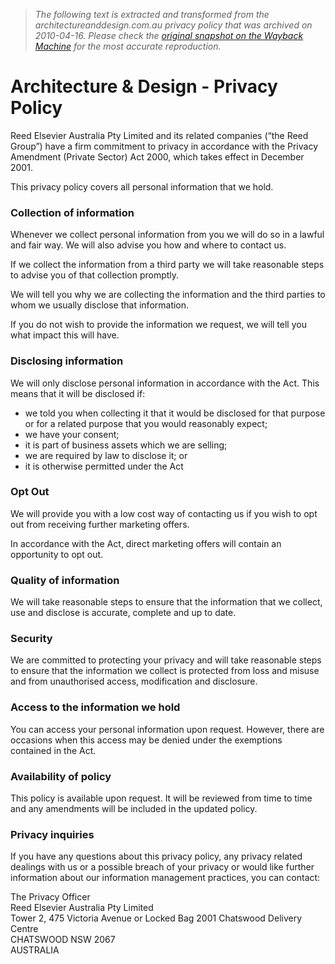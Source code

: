 > *The following text is extracted and transformed from the architectureanddesign.com.au privacy policy that was archived on 2010-04-16. Please check the [original snapshot on the Wayback Machine](https://web.archive.org/web/20100416151703id_/http%3A//www.architectureanddesign.com.au/Privacy-Policy.aspx) for the most accurate reproduction.*

# Architecture & Design - Privacy Policy

Reed Elsevier Australia Pty Limited and its related companies (“the Reed Group”) have a firm commitment to privacy in accordance with the Privacy Amendment (Private Sector) Act 2000, which takes effect in December 2001.

This privacy policy covers all personal information that we hold.

### Collection of information

Whenever we collect personal information from you we will do so in a lawful and fair way. We will also advise you how and where to contact us.

If we collect the information from a third party we will take reasonable steps to advise you of that collection promptly.

We will tell you why we are collecting the information and the third parties to whom we usually disclose that information.

If you do not wish to provide the information we request, we will tell you what impact this will have.

### Disclosing information 

We will only disclose personal information in accordance with the Act. This means that it will be disclosed if:

  * we told you when collecting it that it would be disclosed for that purpose or for a related purpose that you would reasonably expect;
  * we have your consent;
  * it is part of business assets which we are selling;
  * we are required by law to disclose it; or
  * it is otherwise permitted under the Act



### Opt Out

We will provide you with a low cost way of contacting us if you wish to opt out from receiving further marketing offers.

In accordance with the Act, direct marketing offers will contain an opportunity to opt out.

### Quality of information 

We will take reasonable steps to ensure that the information that we collect, use and disclose is accurate, complete and up to date.

### Security

We are committed to protecting your privacy and will take reasonable steps to ensure that the information we collect is protected from loss and misuse and from unauthorised access, modification and disclosure.

### Access to the information we hold

You can access your personal information upon request. However, there are occasions when this access may be denied under the exemptions contained in the Act.

### Availability of policy

This policy is available upon request. It will be reviewed from time to time and any amendments will be included in the updated policy.

### Privacy inquiries 

If you have any questions about this privacy policy, any privacy related dealings with us or a possible breach of your privacy or would like further information about our information management practices, you can contact:

The Privacy Officer   
Reed Elsevier Australia Pty Limited   
Tower 2, 475 Victoria Avenue or Locked Bag 2001 Chatswood Delivery Centre   
CHATSWOOD NSW 2067   
AUSTRALIA
